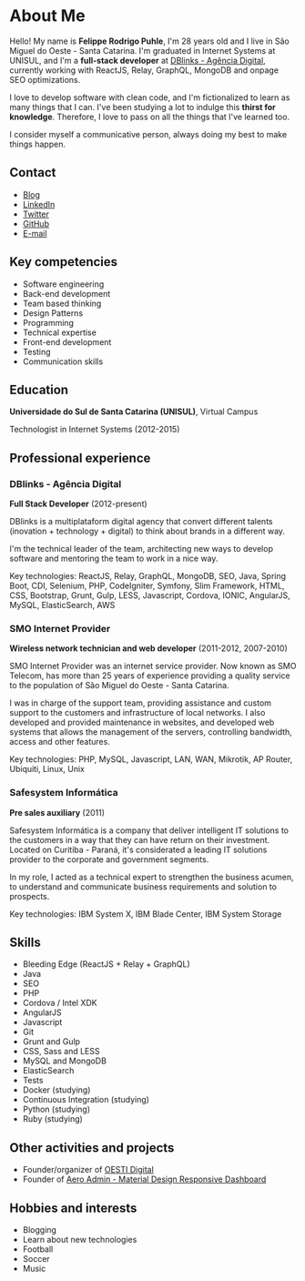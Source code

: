 # About Me

Hello! My name is **Felippe Rodrigo Puhle**, I'm 28 years old and I live in São Miguel do Oeste - Santa Catarina. I'm graduated in Internet Systems at UNISUL, and I'm a **full-stack developer** at [DBlinks - Agência Digital](http://www.dblinks.com.br), currently working with ReactJS, Relay, GraphQL, MongoDB and onpage SEO optimizations.

I love to develop software with clean code, and I'm fictionalized to learn as many things that I can. I've been studying a lot to indulge this **thirst for knowledge**. Therefore, I love to pass on all the things that I've learned too.

I consider myself a communicative person, always doing my best to make things happen.


## Contact

- [Blog](https://felippepuhle.github.io)
- [LinkedIn](https://www.linkedin.com/in/lippep)
- [Twitter](https://www.twitter.com/in/felippepuhle)
- [GitHub](https://github.com/felippepuhle)
- [E-mail](mailto:felippe.puhle@gmail.com)


## Key competencies

- Software engineering
- Back-end development
- Team based thinking
- Design Patterns
- Programming
- Technical expertise
- Front-end development
- Testing
- Communication skills
  

## Education

**Universidade do Sul de Santa Catarina (UNISUL)**, Virtual Campus

Technologist in Internet Systems (2012-2015)


## Professional experience

### DBlinks - Agência Digital

**Full Stack Developer** (2012-present)

DBlinks is a multiplataform digital agency that convert different talents (inovation + technology + digital) to think about brands in a different way.

I'm the technical leader of the team, architecting new ways to develop software and mentoring the team to work in a nice way. 

Key technologies: ReactJS, Relay, GraphQL, MongoDB, SEO, Java, Spring Boot, CDI, Selenium, PHP, CodeIgniter, Symfony, Slim Framework, HTML, CSS, Bootstrap, Grunt, Gulp, LESS, Javascript, Cordova, IONIC, AngularJS, MySQL, ElasticSearch, AWS

### SMO Internet Provider

**Wireless network technician and web developer** (2011-2012, 2007-2010)

SMO Internet Provider was an internet service provider. Now known as SMO Telecom, has more than 25 years of experience providing a quality service to the population of São Miguel do Oeste - Santa Catarina.

I was in charge of the support team, providing assistance and custom support to the customers and infrastructure of local networks. I also developed and provided maintenance in websites, and developed web systems that allows the management of the servers, controlling bandwidth, access and other features.

Key technologies: PHP, MySQL, Javascript, LAN, WAN, Mikrotik, AP Router, Ubiquiti, Linux, Unix

### Safesystem Informática

**Pre sales auxiliary** (2011)

Safesystem Informática is a company that deliver intelligent IT solutions to the customers in a way that they can have return on their investment. Located on Curitiba - Paraná, it's considerated a leading IT solutions provider to the corporate and government segments.

In my role, I acted as a technical expert to strengthen the business acumen, to understand and communicate business requirements and solution to prospects. 

Key technologies: IBM System X, IBM Blade Center, IBM System Storage


## Skills

- Bleeding Edge (ReactJS + Relay + GraphQL)
- Java
- SEO
- PHP
- Cordova / Intel XDK
- AngularJS
- Javascript
- Git
- Grunt and Gulp
- CSS, Sass and LESS
- MySQL and MongoDB
- ElasticSearch
- Tests
- Docker (studying)
- Continuous Integration (studying)
- Python (studying)
- Ruby (studying)


## Other activities and projects
- Founder/organizer of [OESTI Digital](https://www.oestidigital.com.br/)
- Founder of [Aero Admin - Material Design Responsive Dashboard](http://demo.felippepuhle.com.br/aero/)


## Hobbies and interests
- Blogging
- Learn about new technologies
- Football
- Soccer
- Music
